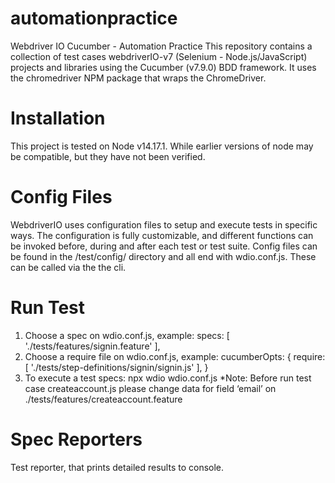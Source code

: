 # automationpractice
Webdriver IO Cucumber - Automation Practice
This repository contains a collection of test cases webdriverIO-v7 (Selenium - Node.js/JavaScript) projects and libraries using the Cucumber (v7.9.0) BDD framework. It uses the chromedriver NPM package that wraps the ChromeDriver.

# Installation
This project is tested on Node v14.17.1. While earlier versions of node may be compatible, but they have not been verified.

# Config Files
WebdriverIO uses configuration files to setup and execute tests in specific ways. The configuration is fully customizable, and different functions can be invoked before, during and after each test or test suite. Config files can be found in the /test/config/ directory and all end with wdio.conf.js. These can be called via the the cli.

# Run Test
1. Choose a spec on wdio.conf.js, example:
    specs: [
            './tests/features/signin.feature'
        ],
3. Choose a require file on wdio.conf.js, example:
        cucumberOpts: {
          require: [
              './tests/step-definitions/signin/signin.js'
          ],
        }
5. To execute a test specs: npx wdio wdio.conf.js
*Note: Before run test case createaccount.js please change data for field ‘email’ on ./tests/features/createaccount.feature

# Spec Reporters
Test reporter, that prints detailed results to console.
